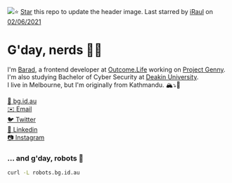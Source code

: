 <img src="https://images.unsplash.com/photo-1500534623283-312aade485b7?ixid=MnwxNDk2MTh8MHwxfHJhbmRvbXx8fHx8fHx8fDE2MjI2NDAzNjc&ixlib=rb-1.2.1/&fm=jpg&crop=faces&fit=crop&h=540&w=1920"/>⭐️ [Star](https://github.com/baradghimire/baradghimire) this repo to update the header image. Last starred by [iRaul](https://github.com/iRaul) on [02/06/2021](https://github.com/baradghimire/baradghimire/actions)

# G'day, nerds 👋🏽

I'm [Barad](https://twitter.com/barad), a frontend developer at [Outcome.Life](https://github.com/OutcomeLife) working on [Project Genny](https://github.com/genny-project).<br>
I'm also studying Bachelor of Cyber Security at [Deakin University](https://github.com/Deakin).<br>
I live in Melbourne, but I'm originally from Kathmandu. 🏔⤵️🦘<br>

[🔗 bg.id.au](https://bg.id.au)<br>
[✉️ Email](mailto:hi@bg.id.au)<br>
[🐦 Twitter](https://twitter.com/barad)<br>
[👔 Linkedin](https://linkedin.com/in/baradghimire)<br>
[📷 Instagram](https://instagram.com/baradghimire)<br>

### ... and g'day, robots 🤖

```sh
curl -L robots.bg.id.au
```
